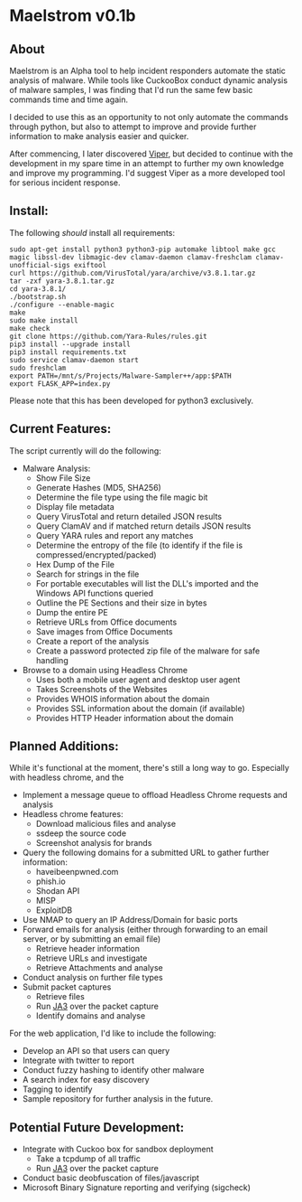 # Maelstrom v0.1b 

## About
Maelstrom is an Alpha tool to help incident responders automate the static analysis of malware. While tools like CuckooBox conduct dynamic analysis of malware samples, I was finding that I'd run the same few basic commands time and time again. 

I decided to use this as an opportunity to not only automate the commands through python, but also to attempt to improve and provide further information to make analysis easier and quicker.

After commencing, I later discovered [Viper](https://github.com/viper-framework/viper), but decided to continue with the development in my spare time in an attempt to further my own knowledge and improve my programming. I'd suggest Viper as a more developed tool for serious incident response.

## Install:
The following _should_ install all requirements:
```
sudo apt-get install python3 python3-pip automake libtool make gcc magic libssl-dev libmagic-dev clamav-daemon clamav-freshclam clamav-unofficial-sigs exiftool
curl https://github.com/VirusTotal/yara/archive/v3.8.1.tar.gz
tar -zxf yara-3.8.1.tar.gz
cd yara-3.8.1/
./bootstrap.sh
./configure --enable-magic
make
sudo make install
make check
git clone https://github.com/Yara-Rules/rules.git
pip3 install --upgrade install
pip3 install requirements.txt
sudo service clamav-daemon start
sudo freshclam
export PATH=/mnt/s/Projects/Malware-Sampler++/app:$PATH
export FLASK_APP=index.py
```
Please note that this has been developed for python3 exclusively.


## Current Features:
The script currently will do the following:
- Malware Analysis:
  - Show File Size
  - Generate Hashes (MD5, SHA256)
  - Determine the file type using the file magic bit
  - Display file metadata
  - Query VirusTotal and return detailed JSON results
  - Query ClamAV and if matched return details JSON results
  - Query YARA rules and report any matches
  - Determine the entropy of the file (to identify if the file is compressed/encrypted/packed)
  - Hex Dump of the File
  - Search for strings in the file
  - For portable executables will list the DLL's imported and the Windows API functions queried
  - Outline the PE Sections and their size in bytes
  - Dump the entire PE
  - Retrieve URLs from Office documents
  - Save images from Office Documents
  - Create a report of the analysis
  - Create a password protected zip file of the malware for safe handling
- Browse to a domain using Headless Chrome
  - Uses both a mobile user agent and desktop user agent
  - Takes Screenshots of the Websites
  - Provides WHOIS information about the domain
  - Provides SSL information about the domain (if available)
  - Provides HTTP Header information about the domain

## Planned Additions:
While it's functional at the moment, there's still a long way to go. Especially with headless chrome, and the 
- Implement a message queue to offload Headless Chrome requests and analysis
- Headless chrome features:
  - Download malicious files and analyse
  - ssdeep the source code
  - Screenshot analysis for brands
- Query the following domains for a submitted URL to gather further information:
  - haveibeenpwned.com
  - phish.io
  - Shodan API
  - MISP
  - ExploitDB
- Use NMAP to query an IP Address/Domain for basic ports
- Forward emails for analysis (either through forwarding to an email server, or by submitting an email file)
  - Retrieve header information
  - Retrieve URLs and investigate
  - Retrieve Attachments and analyse
- Conduct analysis on further file types
- Submit packet captures
  - Retrieve files 
  - Run [JA3](https://github.com/salesforce/ja3/blob/master/python/ja3/ja3.py) over the packet capture
  - Identify domains and analyse

For the web application, I'd like to include the following:
- Develop an API so that users can query
- Integrate with twitter to report
- Conduct fuzzy hashing to identify other malware
- A search index for easy discovery
- Tagging to identify
- Sample repository for further analysis in the future.

## Potential Future Development:
- Integrate with Cuckoo box for sandbox deployment
  - Take a tcpdump of all traffic
  - Run [JA3](https://github.com/salesforce/ja3/blob/master/python/ja3/ja3.py) over the packet capture
- Conduct basic deobfuscation of files/javascript
- Microsoft Binary Signature reporting and verifying (sigcheck)
